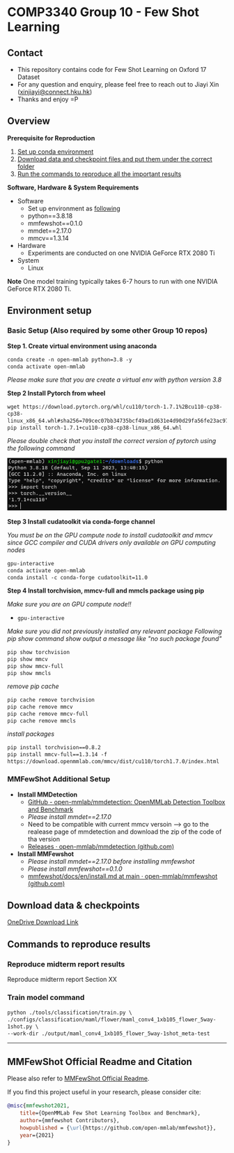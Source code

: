 # COMP3340 Group 10 - Few Shot Learning

## Contact
- This repository contains code for Few Shot Learning on Oxford 17 Dataset
- For any question and enquiry, please feel free to reach out to Jiayi Xin (xinjiayi@connect.hku.hk)
- Thanks and enjoy =P

## Overview
**Prerequisite for Reproduction**
1. [Set up conda environment](#env_setup)
2. [Download data and checkpoint files and put them under the correct folder](#downloads)
3. [Run the commands to reproduce all the important results](#cmd_repro)

**Software, Hardware & System Requirements**
- Software
  - Set up environment as [following](#env_setup)
  - python==3.8.18
  - mmfewshot==0.1.0
  - mmdet==2.17.0
  - mmcv==1.3.14
- Hardware
  - Experiments are conducted on one NVIDIA GeForce RTX 2080 Ti
- System
  - Linux

**Note**
One model training typically takes 6-7 hours to run with one NVIDIA GeForce RTX 2080 Ti.

## Environment setup <a id="env_setup"/>

### Basic Setup (Also required by some other Group 10 repos)

**Step 1. Create virtual environment using anaconda**

```
conda create -n open-mmlab python=3.8 -y
conda activate open-mmlab
```

*Please make sure that you are create a virtual env with python version 3.8*

**Step 2 Install Pytorch from wheel**

```
wget https://download.pytorch.org/whl/cu110/torch-1.7.1%2Bcu110-cp38-cp38-linux_x86_64.whl#sha256=709cec07bb34735bcf49ad1d631e4d90d29fa56fe23ac9768089c854367a1ac9
pip install torch-1.7.1+cu110-cp38-cp38-linux_x86_64.whl
```

*Please double check that you install the correct version of pytorch using the following command*

![Output if correct pytorch version is installed](./check_torch.png)

**Step 3 Install cudatoolkit via conda-forge channel**

*You must be on the GPU compute node to install cudatoolkit and mmcv since GCC compiler and CUDA drivers only available on GPU computing nodes*

```
gpu-interactive
conda activate open-mmlab
conda install -c conda-forge cudatoolkit=11.0
```

**Step 4 Install torchvision, mmcv-full and mmcls package using pip**

*Make sure you are on GPU compute node!!*

- `gpu-interactive`

*Make sure you did not previously installed any relevant package*
*Following pip show command show output a message like "no such package found"*

```
pip show torchvision
pip show mmcv
pip show mmcv-full
pip show mmcls
```

*remove pip cache*

```
pip cache remove torchvision
pip cache remove mmcv
pip cache remove mmcv-full
pip cache remove mmcls
```

*install packages*

```
pip install torchvision==0.8.2
pip install mmcv-full==1.3.14 -f https://download.openmmlab.com/mmcv/dist/cu110/torch1.7.0/index.html
```


### MMFewShot Additional Setup

- **Install MMDetection**
  - [GitHub - open-mmlab/mmdetection: OpenMMLab Detection Toolbox and Benchmark](https://github.com/open-mmlab/mmdetection)
  - *Please install mmdet==2.17.0*
  - Need to be compatible with current mmcv versoin --> go to the realease page of mmdetection and download the zip of the code of tha version
  - [Releases · open-mmlab/mmdetection (github.com)](https://github.com/open-mmlab/mmdetection/releases?page=4)
- **Install MMFewshot**
  - *Please install mmdet==2.17.0 before installing mmfewshot*
  - *Please install mmfewshot==0.1.0*
  - [mmfewshot/docs/en/install.md at main · open-mmlab/mmfewshot (github.com)](https://github.com/open-mmlab/mmfewshot/blob/main/docs/en/install.md)

## Download data & checkpoints<a id="downloads"/>

[OneDrive Download Link](https://hku.hk)

## Commands to reproduce results<a id="cmd_repro"/>

### Reproduce midterm report results
Reproduce midterm report Section XX

### Train model command



```
python ./tools/classification/train.py \
./configs/classification/maml/flower/maml_conv4_1xb105_flower_5way-1shot.py \
--work-dir ./output/maml_conv4_1xb105_flower_5way-1shot_meta-test
```



---  



## MMFewShot Official Readme and Citation

Please also refer to [MMFewShot Official Readme](https://github.com/COMP3340-2024-GP11/MMFewShot_Flower_Classification/tree/add-flower-dataset-jx).

If you find this project useful in your research, please consider cite:

```bibtex
@misc{mmfewshot2021,
    title={OpenMMLab Few Shot Learning Toolbox and Benchmark},
    author={mmfewshot Contributors},
    howpublished = {\url{https://github.com/open-mmlab/mmfewshot}},
    year={2021}
}
```

